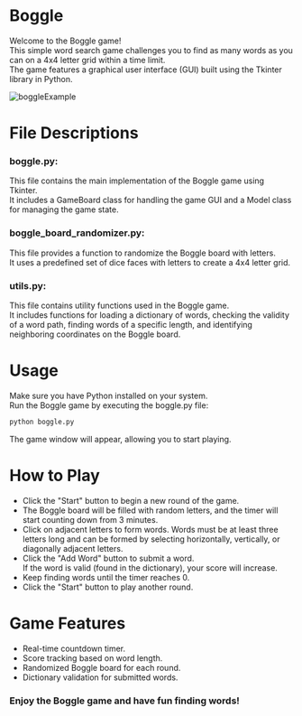 # Boggle

Welcome to the Boggle game!\
This simple word search game challenges you to find as many words as you can on a 4x4 letter grid within a time limit.\
The game features a graphical user interface (GUI) built using the Tkinter library in Python.

![boggleExample](https://github.com/OriDriham/Boggle/assets/145263130/b698d434-c314-4ea1-8406-d8477d008b8e)


# File Descriptions

### boggle.py:
This file contains the main implementation of the Boggle game using Tkinter.\
It includes a GameBoard class for handling the game GUI and a Model class for managing the game state.

### boggle_board_randomizer.py:
This file provides a function to randomize the Boggle board with letters.\
It uses a predefined set of dice faces with letters to create a 4x4 letter grid.

### utils.py:
This file contains utility functions used in the Boggle game.\
It includes functions for loading a dictionary of words, checking the validity of a word path, finding words of a specific length, and identifying neighboring coordinates on the Boggle board.


# Usage

Make sure you have Python installed on your system.\
Run the Boggle game by executing the boggle.py file:

```sh
python boggle.py
```

The game window will appear, allowing you to start playing.


# How to Play

- Click the "Start" button to begin a new round of the game.
- The Boggle board will be filled with random letters, and the timer will start counting down from 3 minutes.
- Click on adjacent letters to form words. Words must be at least three letters long and can be formed by selecting horizontally, vertically, or diagonally adjacent letters.
- Click the "Add Word" button to submit a word.\
If the word is valid (found in the dictionary), your score will increase.
- Keep finding words until the timer reaches 0.
- Click the "Start" button to play another round.


# Game Features

- Real-time countdown timer.
- Score tracking based on word length.
- Randomized Boggle board for each round.
- Dictionary validation for submitted words.


### Enjoy the Boggle game and have fun finding words!
